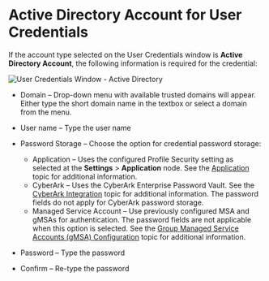 # Active Directory Account for User Credentials

If the account type selected on the User Credentials window is **Active Directory Account**, the
following information is required for the credential:

![User Credentials Window - Active Directory](/img/product_docs/accessanalyzer/admin/settings/connection/profile/activedirectoryaccount.webp)

- Domain – Drop-down menu with available trusted domains will appear. Either type the short domain
  name in the textbox or select a domain from the menu.
- User name – Type the user name
- Password Storage – Choose the option for credential password storage:

  - Application – Uses the configured Profile Security setting as selected at the **Settings** >
    **Application** node. See the [Application](/docs/accessanalyzer/12.0/administration/settings/application/overview.md) topic for
    additional information.
  - CyberArk – Uses the CyberArk Enterprise Password Vault. See the
    [CyberArk Integration](/docs/accessanalyzer/12.0/administration/settings/connection/cyberarkintegration.md) topic for additional information. The
    password fields do not apply for CyberArk password storage.
  - Managed Service Account – Use previously configured MSA and gMSAs for authentication. The
    password fields are not applicable when this option is selected. See the
    [Group Managed Service Accounts (gMSA) Configuration](/docs/accessanalyzer/12.0/administration/settings/connection/gmsa.md) topic for additional
    information.

- Password – Type the password
- Confirm – Re-type the password
